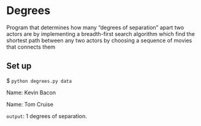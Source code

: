 # Degrees

Program that determines how many “degrees of separation” apart two actors are by implementing a  breadth-first search algorithm which find the shortest path between any two actors by choosing a sequence of movies that connects them

## Set up

$ `python degrees.py data`

Name: Kevin Bacon

Name: Tom Cruise

`output`: 1 degrees of separation.

